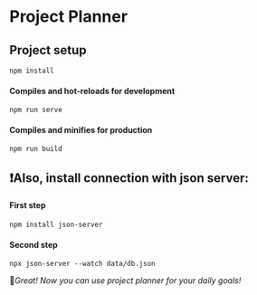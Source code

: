 # Project Planner

## Project setup
```
npm install
```

#### Compiles and hot-reloads for development
```
npm run serve
```

#### Compiles and minifies for production
```
npm run build
```

## ❗️Also, install connection with json server:

####  First step
```
npm install json-server
```

####  Second step 
```
npx json-server --watch data/db.json
```

🎉*Great! Now you can use project planner for your daily goals!*
